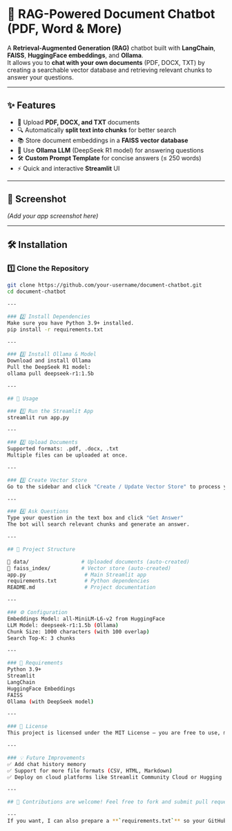# 🤖 RAG-Powered Document Chatbot (PDF, Word & More)

A **Retrieval-Augmented Generation (RAG)** chatbot built with **LangChain**, **FAISS**, **HuggingFace embeddings**, and **Ollama**.  
It allows you to **chat with your own documents** (PDF, DOCX, TXT) by creating a searchable vector database and retrieving relevant chunks to answer your questions.

---

## ✨ Features
- 📂 Upload **PDF, DOCX, and TXT** documents
- 🔍 Automatically **split text into chunks** for better search
- 📚 Store document embeddings in a **FAISS vector database**
- 💬 Use **Ollama LLM** (DeepSeek R1 model) for answering questions
- 🛠 **Custom Prompt Template** for concise answers (≤ 250 words)
- ⚡ Quick and interactive **Streamlit** UI

---

## 📸 Screenshot
*(Add your app screenshot here)*

---

## 🛠 Installation

### 1️⃣ Clone the Repository
```bash
git clone https://github.com/your-username/document-chatbot.git
cd document-chatbot

---

### 2️⃣ Install Dependencies
Make sure you have Python 3.9+ installed.
pip install -r requirements.txt

---

### 3️⃣ Install Ollama & Model
Download and install Ollama
Pull the DeepSeek R1 model:
ollama pull deepseek-r1:1.5b

---

## 🚀 Usage

### 1️⃣ Run the Streamlit App
streamlit run app.py

---

### 2️⃣ Upload Documents
Supported formats: .pdf, .docx, .txt
Multiple files can be uploaded at once.

---

### 3️⃣ Create Vector Store
Go to the sidebar and click "Create / Update Vector Store" to process your documents.

---

### 4️⃣ Ask Questions
Type your question in the text box and click "Get Answer"
The bot will search relevant chunks and generate an answer.

---

## 📂 Project Structure

📁 data/                 # Uploaded documents (auto-created)
📁 faiss_index/          # Vector store (auto-created)
app.py                   # Main Streamlit app
requirements.txt         # Python dependencies
README.md                # Project documentation

---

### ⚙️ Configuration
Embeddings Model: all-MiniLM-L6-v2 from HuggingFace
LLM Model: deepseek-r1:1.5b (Ollama)
Chunk Size: 1000 characters (with 100 overlap)
Search Top-K: 3 chunks

---

### 📌 Requirements
Python 3.9+
Streamlit
LangChain
HuggingFace Embeddings
FAISS
Ollama (with DeepSeek model)

---

### 📜 License
This project is licensed under the MIT License – you are free to use, modify, and share.

---

### 💡 Future Improvements
✅ Add chat history memory
✅ Support for more file formats (CSV, HTML, Markdown)
✅ Deploy on cloud platforms like Streamlit Community Cloud or Hugging Face Spaces

---

## 💙 Contributions are welcome! Feel free to fork and submit pull requests.

---
If you want, I can also prepare a **`requirements.txt`** so your GitHub repo is ready for installation without users guessing dependencies. That will make it much easier for people to run your chatbot.
